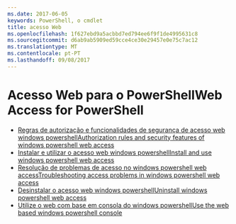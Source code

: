 ```yaml
---
ms.date: 2017-06-05
keywords: PowerShell, o cmdlet
title: acesso Web
ms.openlocfilehash: 1f627ebd9a5acbbd7ed794ee6f9f1de4995631c8
ms.sourcegitcommit: d6ab9ab5909ed59cce4ce30e29457e0e75c7ac12
ms.translationtype: MT
ms.contentlocale: pt-PT
ms.lasthandoff: 09/08/2017
---
```

# <a name="web-access-for-powershell"></a><span data-ttu-id="f656b-103">Acesso Web para o PowerShell</span><span class="sxs-lookup"><span data-stu-id="f656b-103">Web Access for PowerShell</span></span>

- [<span data-ttu-id="f656b-104">Regras de autorização e funcionalidades de segurança de acesso web windows powershell</span><span class="sxs-lookup"><span data-stu-id="f656b-104">Authorization rules and security features of windows powershell web access</span></span>](web-access/authorization-rules-and-security-features-of-windows-powershell-web-access.md)
- [<span data-ttu-id="f656b-105">Instalar e utilizar o acesso web windows powershell</span><span class="sxs-lookup"><span data-stu-id="f656b-105">Install and use windows powershell web access</span></span>](web-access/install-and-use-windows-powershell-web-access.md)
- [<span data-ttu-id="f656b-106">Resolução de problemas de acesso no windows powershell web access</span><span class="sxs-lookup"><span data-stu-id="f656b-106">Troubleshooting access problems in windows powershell web access</span></span>](web-access/troubleshooting-access-problems-in-windows-powershell-web-access.md)
- [<span data-ttu-id="f656b-107">Desinstalar o acesso web windows powershell</span><span class="sxs-lookup"><span data-stu-id="f656b-107">Uninstall windows powershell web access</span></span>](web-access/uninstall-windows-powershell-web-access.md)
- [<span data-ttu-id="f656b-108">Utilize o web com base em consola do windows powershell</span><span class="sxs-lookup"><span data-stu-id="f656b-108">Use the web based windows powershell console</span></span>](web-access/use-the-web-based-windows-powershell-console.md)

